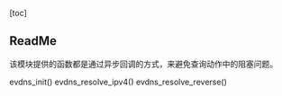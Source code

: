 [toc]

## ReadMe
该模块提供的函数都是通过异步回调的方式，来避免查询动作中的阻塞问题。

evdns_init()
evdns_resolve_ipv4()
evdns_resolve_reverse()

